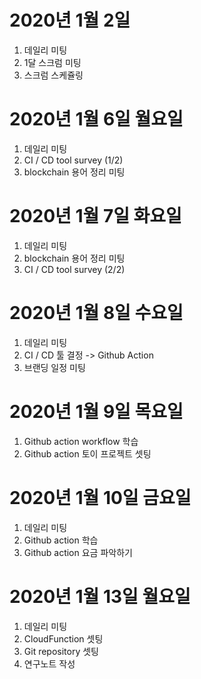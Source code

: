 
# 2020년 1월 2일

1. 데일리 미팅
2. 1달 스크럼 미팅
3. 스크럼 스케쥴링

# 2020년 1월 6일 월요일

1. 데일리 미팅
2. CI / CD tool survey (1/2)
3. blockchain 용어 정리 미팅

# 2020년 1월 7일 화요일 

1. 데일리 미팅
2. blockchain 용어 정리 미팅
3. CI / CD tool survey (2/2)

# 2020년 1월 8일 수요일

1. 데일리 미팅
2. CI / CD 툴 결정 -> Github Action
3. 브랜딩 일정 미팅

# 2020년 1월 9일 목요일

1. Github action workflow 학습
2. Github action 토이 프로젝트 셋팅

# 2020년 1월 10일 금요일

1. 데일리 미팅
2. Github action 학습
3. Github action 요금 파악하기

# 2020년 1월 13일 월요일

1. 데일리 미팅
2. CloudFunction 셋팅
3. Git repository 셋팅
4. 연구노트 작성
